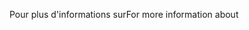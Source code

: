 <span data-ttu-id="c414d-101">Pour plus d'informations sur</span><span class="sxs-lookup"><span data-stu-id="c414d-101">For more information about</span></span>